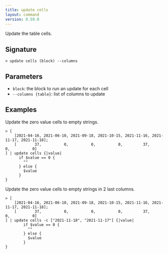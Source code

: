 ```yaml
---
title: update cells
layout: command
version: 0.59.0
---
```


Update the table cells.

## Signature

```> update cells (block) --columns```

## Parameters

 -  `block`: the block to run an update for each cell
 -  `--columns {table}`: list of columns to update

## Examples

Update the zero value cells to empty strings.
```shell
> [
    [2021-04-16, 2021-06-10, 2021-09-18, 2021-10-15, 2021-11-16, 2021-11-17, 2021-11-18];
    [        37,          0,          0,          0,         37,          0,          0]
] | update cells {|value|
      if $value == 0 {
        ""
      } else {
        $value
      }
}
```

Update the zero value cells to empty strings in 2 last columns.
```shell
> [
    [2021-04-16, 2021-06-10, 2021-09-18, 2021-10-15, 2021-11-16, 2021-11-17, 2021-11-18];
    [        37,          0,          0,          0,         37,          0,          0]
] | update cells -c ["2021-11-18", "2021-11-17"] {|value|
        if $value == 0 {
          ""
        } else {
          $value
        }
}
```

